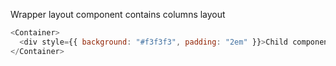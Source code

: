 Wrapper layout component contains columns layout

```js
<Container>
  <div style={{ background: "#f3f3f3", padding: "2em" }}>Child component </div>
</Container>
```
